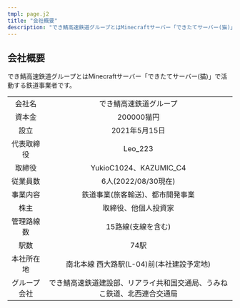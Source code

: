 ```yaml
---
tmpl: page.j2
title: "会社概要"
description: "でき鯖高速鉄道グループとはMinecraftサーバー「できたてサーバー(猫)」で活動する鉄道事業者です。"
---
```


## 会社概要

でき鯖高速鉄道グループとはMinecraftサーバー「できたてサーバー(猫)」で活動する鉄道事業者です。

|  |  |
| :----: | :----: |
| 会社名 | でき鯖高速鉄道グループ |
| 資本金 | 200000猫円 |
| 設立 | 2021年5月15日 |
| 代表取締役 | Leo_223 |
| 取締役 | YukioC1024、KAZUMIC_C4 |
| 従業員数 | 6人(2022/08/30現在) |
| 事業内容 | 鉄道事業(旅客輸送)、都市開発事業 |
| 株主 | 取締役、他個人投資家 |
| 管理路線数 | 15路線(支線を含む) |
| 駅数 | 74駅 |
| 本社所在地 | 南北本線 西大路駅(L-04)前(本社建設予定地) |
| グループ会社 | でき鯖高速鉄道建設部、リアライ共和国交通局、うみねこ鉄道、北西連合交通局 |

